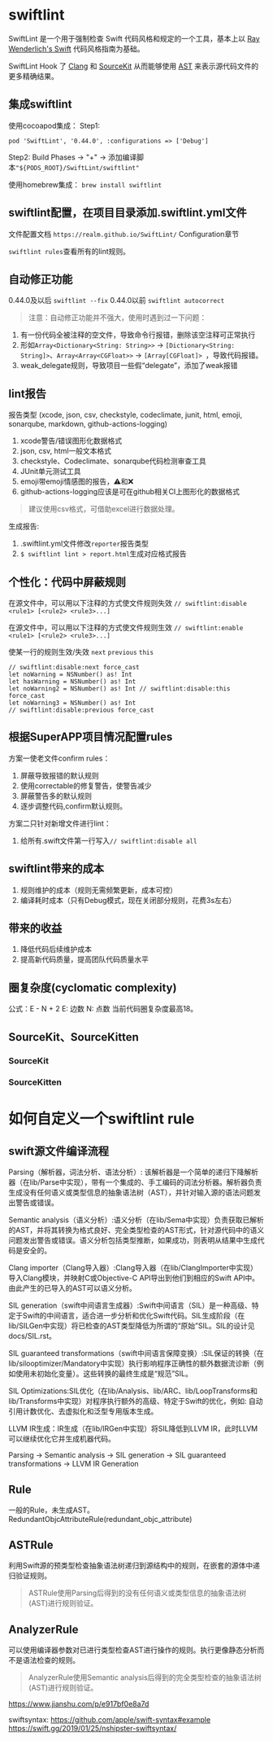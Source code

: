 # swiftlint
SwiftLint 是一个用于强制检查 Swift 代码风格和规定的一个工具，基本上以 [Ray Wenderlich's Swift](https://github.com/raywenderlich/swift-style-guide) 代码风格指南为基础。

SwiftLint Hook 了 [Clang](http://clang.llvm.org/) 和 [SourceKit](http://www.jpsim.com/uncovering-sourcekit) 从而能够使用 [AST](http://clang.llvm.org/docs/IntroductionToTheClangAST.html) 来表示源代码文件的更多精确结果。
## 集成swiftlint
使用cocoapod集成：
Step1:
```
pod 'SwiftLint', '0.44.0', :configurations => ['Debug']
```
Step2:
Build Phases -> "+" -> 添加编译脚本`"${PODS_ROOT}/SwiftLint/swiftlint"`

使用homebrew集成：
`brew install swiftlint`

## swiftlint配置，在项目目录添加.swiftlint.yml文件
文件配置文档 `https://realm.github.io/SwiftLint/` Configuration章节

`swiftlint rules`查看所有的lint规则。

## 自动修正功能
0.44.0及以后 `swiftlint --fix`
0.44.0以前 `swiftlint autocorrect`

> 注意：自动修正功能并不强大，使用时遇到过一下问题：

1. 有一份代码全被注释的空文件，导致命令行报错，删除该空注释可正常执行
2. 形如`Array<Dictionary<String: String>>` -> `[Dictionary<String: String]>`、`Array<Array<CGFloat>>` -> `[Array[CGFloat]> `，导致代码报错。
3. weak_delegate规则，导致项目一些假“delegate”，添加了weak报错

## lint报告
报告类型 (xcode, json, csv, checkstyle, codeclimate, junit, html, emoji, sonarqube, markdown, github-actions-logging)

1. xcode警告/错误图形化数据格式
2. json, csv, html一般文本格式
3. checkstyle、Codeclimate、sonarqube代码检测审查工具
4. JUnit单元测试工具
5. emoji带emoji情感图的报告，⚠️和❌
6. github-actions-logging应该是可在github相关CI上图形化的数据格式

> 建议使用csv格式，可借助excel进行数据处理。

生成报告:
1. .swiftlint.yml文件修改`reporter`报告类型
2. `$ swiftlint lint > report.html`生成对应格式报告

## 个性化：代码中屏蔽规则
在源文件中，可以用以下注释的方式使文件规则失效
`// swiftlint:disable <rule1> [<rule2> <rule3>...]`

在源文件中，可以用以下注释的方式使文件规则生效
`// swiftlint:enable <rule1> [<rule2> <rule3>...]`

使某一行的规则生效/失效
`next` `previous` `this`
```
// swiftlint:disable:next force_cast
let noWarning = NSNumber() as! Int
let hasWarning = NSNumber() as! Int
let noWarning2 = NSNumber() as! Int // swiftlint:disable:this force_cast
let noWarning3 = NSNumber() as! Int
// swiftlint:disable:previous force_cast
```

## 根据SuperAPP项目情况配置rules
方案一使老文件confirm rules：
1. 屏蔽导致报错的默认规则
2. 使用correctable的修复警告，使警告减少
3. 屏蔽警告多的默认规则
4. 逐步调整代码,confirm默认规则。

方案二只针对新增文件进行lint：
1. 给所有.swift文件第一行写入`// swiftlint:disable all`

## swiftlint带来的成本
1. 规则维护的成本（规则无需频繁更新，成本可控）
2. 编译耗时成本（只有Debug模式，现在关闭部分规则，花费3s左右）

## 带来的收益
1. 降低代码后续维护成本
2. 提高新代码质量，提高团队代码质量水平



## 圈复杂度(cyclomatic complexity)
公式：E - N + 2
E: 边数
N: 点数
当前代码圈复杂度最高18。

## SourceKit、SourceKitten
### SourceKit
### SourceKitten


# 如何自定义一个swiftlint rule 
## swift源文件编译流程
Parsing（解析器，词法分析、语法分析）: 该解析器是一个简单的递归下降解析器（在lib/Parse中实现），带有一个集成的、手工编码的词法分析器。解析器负责生成没有任何语义或类型信息的抽象语法树（AST），并针对输入源的语法问题发出警告或错误。

Semantic analysis（语义分析）:语义分析（在lib/Sema中实现）负责获取已解析的AST，并将其转换为格式良好、完全类型检查的AST形式，针对源代码中的语义问题发出警告或错误。语义分析包括类型推断，如果成功，则表明从结果中生成代码是安全的。

Clang importer（Clang导入器）:Clang导入器（在lib/ClangImporter中实现）导入Clang模块，并映射C或Objective-C API导出到他们到相应的Swift API中。由此产生的已导入的AST可以语义分析。

SIL generation（swift中间语言生成器）:Swift中间语言（SIL）是一种高级、特定于Swift的中间语言，适合进一步分析和优化Swift代码。SIL生成阶段（在lib/SILGen中实现）将已检查的AST类型降低为所谓的“原始”SIL。SIL的设计见docs/SIL.rst。

SIL guaranteed transformations（swift中间语言保障变换）:SIL保证的转换（在lib/silooptimizer/Mandatory中实现）执行影响程序正确性的额外数据流诊断（例如使用未初始化变量）。这些转换的最终生成是“规范”SIL。

SIL Optimizations:SIL优化（在lib/Analysis、lib/ARC、lib/LoopTransforms和lib/Transforms中实现）对程序执行额外的高级、特定于Swift的优化，例如: 自动引用计数优化、去虚拟化和泛型专用版本生成。

LLVM IR生成：IR生成（在lib/IRGen中实现）将SIL降低到LLVM IR，此时LLVM可以继续优化它并生成机器代码。

Parsing -> Semantic analysis -> SIL generation -> SIL guaranteed transformations -> LLVM IR Generation

## Rule
一般的Rule，未生成AST。
RedundantObjcAttributeRule(redundant_objc_attribute)

## ASTRule
利用Swift源的预类型检查抽象语法树递归到源结构中的规则，在嵌套的源体中递归验证规则。
> ASTRule使用Parsing后得到的没有任何语义或类型信息的抽象语法树(AST)进行规则验证。

## AnalyzerRule
可以使用编译器参数对已进行类型检查AST进行操作的规则。执行更像静态分析而不是语法检查的规则。
> AnalyzerRule使用Semantic analysis后得到的完全类型检查的抽象语法树(AST)进行规则验证。


https://www.jianshu.com/p/e917bf0e8a7d


swiftsyntax:
https://github.com/apple/swift-syntax#example
https://swift.gg/2019/01/25/nshipster-swiftsyntax/